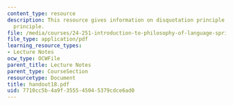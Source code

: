 ```yaml
---
content_type: resource
description: This resource gives information on disquotation principle, and translation
  principle.
file: /media/courses/24-251-introduction-to-philosophy-of-language-spring-2005/7710cc5b4a9f355545045379cdce6ad0_handout18.pdf
file_type: application/pdf
learning_resource_types:
- Lecture Notes
ocw_type: OCWFile
parent_title: Lecture Notes
parent_type: CourseSection
resourcetype: Document
title: handout18.pdf
uid: 7710cc5b-4a9f-3555-4504-5379cdce6ad0
---
```

